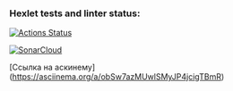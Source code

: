 ### Hexlet tests and linter status:
[![Actions Status](https://github.com/Dizza19/frontend-project-46/actions/workflows/hexlet-check.yml/badge.svg)](https://github.com/Dizza19/frontend-project-46/actions)

[![SonarCloud](https://sonarcloud.io/api/project_badges/measure?project=Dizza19_frontend-project-46&metric=coverage)](https://sonarcloud.io/dashboard?id=Dizza19_frontend-project-46)

[Ссылка на аскинему] (https://asciinema.org/a/obSw7azMUwlSMyJP4jcigTBmR)
